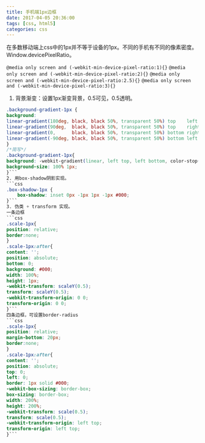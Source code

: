 ```yaml
---
title: 手机端1px边框
date: 2017-04-05 20:36:00
tags: [css, html5]
categories: css
---
```

在多数移动端上css中的1px并不等于设备的1px。不同的手机有不同的像素密度。Window.devicePixelRatio。

`@media only screen and (-webkit-min-device-pixel-ratio:1){}`
`@media only screen and (-webkit-min-device-pixel-ratio:2){}`
`@media only screen and (-webkit-min-device-pixel-ratio:2.5){}`
`@media only screen and (-webkit-min-device-pixel-ratio:3){}`

1. 背景渐变：设置1px渐变背景，0.5可见，0.5透明。
```css
.background-gradient-1px {
background:
linear-gradient(180deg, black, black 50%, transparent 50%) top    left  / 100% 1px no-repeat,
linear-gradient(90deg,  black, black 50%, transparent 50%) top    right / 1px 100% no-repeat,
linear-gradient(0,      black, black 50%, transparent 50%) bottom right / 100% 1px no-repeat,
linear-gradient(-90deg, black, black 50%, transparent 50%) bottom left  / 1px 100% no-repeat;
}
/*简写*/
.background-gradient-1px{
background: -webkit-gradient(linear, left top, left bottom, color-stop(.5, transparent), color-stop(.5, #c8c7cc), to(#c8c7cc)) left bottom repeat-x;
background-size: 100% 1px;
}```
2. 用box-shadow阴影实现。
```css
.box-shadow-1px {
	box-shadow: inset 0px -1px 1px -1px #000;
}```
3. 伪类 + transform 实现。
一条边框
```css
.scale-1px{
position: relative;
border:none;
}
.scale-1px:after{
content: '';
position: absolute;
bottom: 0;
background: #000;
width: 100%;
height: 1px;
-webkit-transform: scaleY(0.5);
transform: scaleY(0.5);
-webkit-transform-origin: 0 0;
transform-origin: 0 0;
}```
四条边框，可设置border-radius
```css
.scale-1px{
position: relative;
margin-bottom: 20px;
border:none;
}
.scale-1px:after{
content: '';
position: absolute;
top: 0;
left: 0;
border: 1px solid #000;
-webkit-box-sizing: border-box;
box-sizing: border-box;
width: 200%;
height: 200%;
-webkit-transform: scale(0.5);
transform: scale(0.5);
-webkit-transform-origin: left top;
transform-origin: left top;
}```